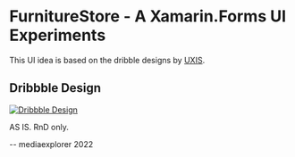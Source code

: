 # FurnitureStore - A Xamarin.Forms UI Experiments

This UI idea is based on the dribble designs by [UXIS](https://dribbble.com/shots/7126187-IKEA-Store-App).  

## Dribbble Design
[![Dribbble Design](https://cdn.dribbble.com/users/3975824/screenshots/7126187/media/67e7a964390ad9890242aeb35b7cf0de.png)](https://dribbble.com/shots/7126187-IKEA-Store-App)

AS IS. RnD only. 

-- mediaexplorer 2022

